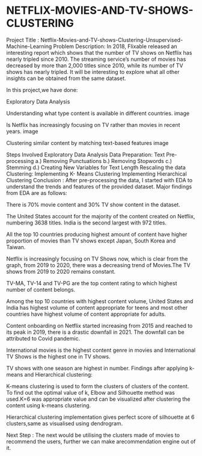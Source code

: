 # NETFLIX-MOVIES-AND-TV-SHOWS-CLUSTERING

Project Title : Netflix-Movies-and-TV-shows-Clustering-Unsupervised-Machine-Learning
Problem Description:
In 2018, Flixable released an interesting report which shows that the number of TV shows on Netflix has nearly tripled since 2010. The streaming service’s number of movies has decreased by more than 2,000 titles since 2010, while its number of TV shows has nearly tripled. It will be interesting to explore what all other insights can be obtained from the same dataset.

In this project,we have done:

Exploratory Data Analysis

Understanding what type content is available in different countries. image

Is Netflix has increasingly focusing on TV rather than movies in recent years. image

Clustering similar content by matching text-based features image

Steps Involved
Exploratory Data Analysis
Data Preparation:
Text Pre-processing a.) Removing Punctuations b.) Removing Stopwords c.) Stemming d.) Creating New Variables for Text Length
Rescaling the data
Clustering:
Implementing K- Means Clustering
Implementing Hierarchical Clustering
Conclusion :
After pre-processing the data, I started with EDA to understand the trends and features of the provided dataset. Major findings from EDA are as follows:

There is 70% movie content and 30% TV show content in the dataset.

The United States account for the majority of the content created on Netflix, numbering 3638 titles. India is the second largest with 972 titles.

All the top 10 countries producing highest amount of content have higher proportion of movies than TV shows except Japan, South Korea and Taiwan.

Netflix is increasingly focusing on TV Shows now, which is clear from the graph, from 2019 to 2020, there was a decreasing trend of Movies.The TV shows from 2019 to 2020 remains constant.

TV-MA, TV-14 and TV-PG are the top content rating to which highest number of content belongs.

Among the top 10 countries with highest content volume, United States and India has highest volume of content appropriate for teens and most other countries have highest volume of content appropriate for adults.

Content onboarding on Netflix started increasing from 2015 and reached to its peak in 2019, there is a drastic downfall in 2021. The downfall can be attributed to Covid pandemic.

International movies is the highest content genre in movies and International TV Shows is the highest one in TV shows.

TV shows with one season are highest in number. Findings after applying k- means and Hierarchical clustering:

K-means clustering is used to form the clusters of clusters of the content. To find out the optimal value of k, Elbow and Silhouette method was used.K=6 was appropriate value and can be visualized after clustering the content using k-means clustering.

Hierarchical clustering implementation gives perfect score of silhouette at 6 clusters,same as visualised using dendrogram.

Next Step :
The next would be utilising the clusters made of movies to recommend the users, further we can make arecommendation engine out of it.
